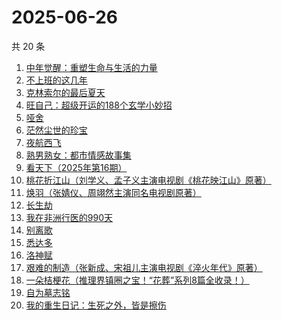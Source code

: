 # 2025-06-26

共 20 条

<!-- BEGIN WEREAD -->
<!-- 最后更新时间 2025-06-26 23:28:56 +0800 -->
1. [中年觉醒：重塑生命与生活的力量](https://weread.qq.com/web/bookDetail/a8e32b20813aba09eg016d64)
1. [不上班的这几年](https://weread.qq.com/web/bookDetail/6e5323a0813aba08eg018ab0)
1. [克林索尔的最后夏天](https://weread.qq.com/web/bookDetail/2eb32580813aba09dg01940c)
1. [旺自己：超级开运的188个玄学小妙招](https://weread.qq.com/web/bookDetail/edb321d0813aba0efg01605a)
1. [哑舍](https://weread.qq.com/web/bookDetail/659321d075f86bc6g0167ed)
1. [茫然尘世的珍宝](https://weread.qq.com/web/bookDetail/a0732670813aba10cg0127b6)
1. [夜航西飞](https://weread.qq.com/web/bookDetail/f8d326c071a7542af8dc0e6)
1. [熟男熟女：都市情感故事集](https://weread.qq.com/web/bookDetail/e0932590813aba09fg011417)
1. [看天下（2025年第16期）](https://weread.qq.com/web/bookDetail/fc9320a0813aba0d2g01228b)
1. [桃花折江山（刘学义、孟子义主演电视剧《桃花映江山》原著）](https://weread.qq.com/web/bookDetail/cd3326d0717c3e36cd3a199)
1. [焕羽（张婧仪、周翊然主演同名电视剧原著）](https://weread.qq.com/web/bookDetail/65d32410813ab8df9g0149ab)
1. [长生劫](https://weread.qq.com/web/bookDetail/7df32f80813ab9fcfg0196f6)
1. [我在非洲行医的990天](https://weread.qq.com/web/bookDetail/30332060813ab9fe2g011e5b)
1. [别离歌](https://weread.qq.com/web/bookDetail/b3f32960813aba0f7g0152c8)
1. [悉达多](https://weread.qq.com/web/bookDetail/dac326e0813ab9fcbg014003)
1. [洛神赋](https://weread.qq.com/web/bookDetail/36432460813ab956ag017915)
1. [艰难的制造（张新成、宋祖儿主演电视剧《淬火年代》原著）](https://weread.qq.com/web/bookDetail/a3732620595a72a376b89e4)
1. [一朵桔梗花（推理界镇圈之宝！“花葬”系列8篇全收录！）](https://weread.qq.com/web/bookDetail/78a32ba0813aba065g0179fc)
1. [自为墓志铭](https://weread.qq.com/web/bookDetail/7e7326805c036d7e7b7a204)
1. [我的重生日记：生死之外，皆是擦伤](https://weread.qq.com/web/bookDetail/d7432640813ab9560g013cc5)
<!-- END WEREAD -->